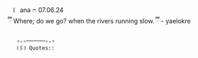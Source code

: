 ⠀⠀꒰⠀ana ෆ 07.06.24
  ⠀   
       ⠀ྀི Where; do we go? when the rivers running slow. ྀི - yaelokre
                               
        ∘₊✧──────✧₊∘
        ꒰🖇꒱ Quotes::

        
